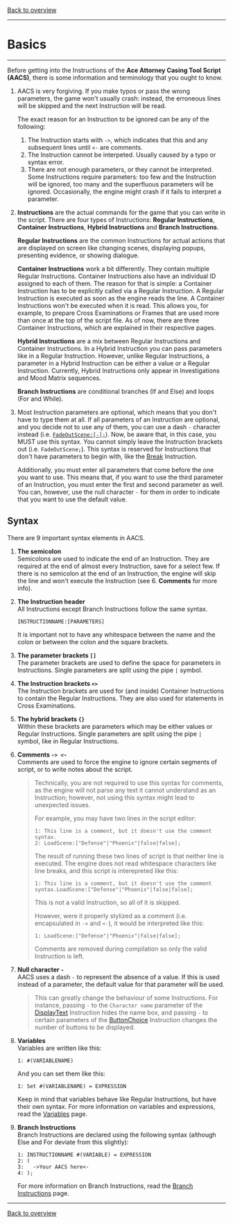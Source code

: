 [Back to overview](index.md)

---
# Basics

---
Before getting into the Instructions of the **Ace Attorney Casing Tool Script (AACS)**, there is some information and terminology that you ought to know.

1. AACS is very forgiving. If you make typos or pass the wrong parameters, the game won't usually crash: instead, the erroneous lines will be skipped and the next Instruction will be read.
    
    The exact reason for an Instruction to be ignored can be any of the following:
    1. The Instruction starts with `->`, which indicates that this and any subsequent lines until `<-` are comments.
    2. The Instruction cannot be interpeted. Usually caused by a typo or syntax error.
    3. There are not enough parameters, or they cannot be interpreted. Some Instructions require parameters: too few and the Instruction will be ignored, too many and the superfluous parameters will be ignored. Occasionally, the engine might crash if it fails to interpret a parameter.

2. **Instructions** are the actual commands for the game that you can write in the script. There are four types of Instructions: **Regular Instructions**, **Container Instructions**, **Hybrid Instructions** and **Branch Instructions**.

    **Regular Instructions** are the common Instructions for actual actions that are displayed on screen like changing scenes, displaying popups, presenting evidence, or showing dialogue.
 
    **Container Instructions** work a bit differently. They contain multiple Regular Instructions. Container Instructions also have an individual ID assigned to each of them. The reason for that is simple: a Container Instruction has to be explicitly called via a Regular Instruction. A Regular Instruction is executed as soon as the engine reads the line. A Container Instructions won't be executed when it is read. This allows you, for example, to prepare Cross Examinations or Frames that are used more than once at the top of the script file. As of now, there are three Container Instructions, which are explained in their respective pages.
 
    **Hybrid Instructions** are a mix between Regular Instructions and Container Instructions. In a Hybrid Instruction you can pass parameters like in a Regular Instruction. However, unlike Regular Instructions, a parameter in a Hybrid Instruction can be either a value or a Regular Instruction. Currently, Hybrid Instructions only appear in Investigations and Mood Matrix sequences.

    **Branch Instructions** are conditional branches (If and Else) and loops (For and While).

3. Most Instruction parameters are optional, which means that you don't have to type them at all. If all parameters of an Instruction are optional, and you decide not to use any of them, you can use a dash `-` character instead (i.e. [`FadeOutScene:[-];`](FadeOutScene.md)). Now, be aware that, in this case, you MUST use this syntax. You cannot simply leave the Instruction brackets out (i.e. `FadeOutScene;`). This syntax is reserved for Instructions that don't have parameters to begin with, like the [Break](Break.md) Instruction. 

	Additionally, you must enter all parameters that come before the one you want to use. This means that, if you want to use the third parameter of an Instruction, you must enter the first and second parameter as well. You can, however, use the null character `-` for them in order to indicate that you want to use the default value.

## Syntax

There are 9 important syntax elements in AACS.
1. **The semicolon**  
    Semicolons are used to indicate the end of an Instruction. They are required at the end of almost every Instruction, save for a select few. If there is no semicolon at the end of an Instruction, the engine will skip the line and won't execute the Instruction (see 6. **Comments** for more info).
    
2. **The Instruction header**  
	All Instructions except Branch Instructions follow the same syntax.
	```
	INSTRUCTIONNAME:[PARAMETERS]
	```
	It is important not to have any whitespace between the name and the colon or between the colon and the square brackets.

3. **The parameter brackets `[]`**  
	The parameter brackets are used to define the space for parameters in Instructions. Single parameters are split using the pipe `|` symbol.

4. **The Instruction brackets `<>`**  
	The Instruction brackets are used for (and inside) Container Instructions to contain the Regular Instructions. They are also used for statements in Cross Examinations.

5. **The hybrid brackets `{}`**  
	Within these brackets are parameters which may be either values or Regular Instructions. Single parameters are split using the pipe `|` symbol, like in Regular Instructions.

6. **Comments `-> <-`**  
	Comments are used to force the engine to ignore certain segments of script, or to write notes about the script.  
	
	> Technically, you are not required to use this syntax for comments, as the engine will not parse any text it cannot understand as an Instruction; however, not using this syntax might lead to unexpected issues.  
	>   
	> For example, you may have two lines in the script editor:
	> ```
	> 1: This line is a comment, but it doesn't use the comment syntax.
	> 2: LoadScene:["Defense"|"Phoenix"|false|false];
	> ```
	> The result of running these two lines of script is that neither line is executed. The engine does not read whitespace characters like line breaks, and this script is interepreted like this:
	> ```
	> 1: This line is a comment, but it doesn't use the comment syntax.LoadScene:["Defense"|"Phoenix"|false|false];
	> ```
	> This is not a valid Instruction, so all of it is skipped.
	>  
	> However, were it properly stylized as a comment (i.e. encapsulated in `->` and `<-`), it would be interpreted like this:
	> ```
	> 1: LoadScene:["Defense"|"Phoenix"|false|false];
	> ```
	> Comments are removed during compilation so only the valid Instruction is left.

7. **Null character `-`**  
	AACS uses a dash `-` to represent the absence of a value. If this is used instead of a parameter, the default value for that parameter will be used.  
	> This can greatly change the behaviour of some Instructions. For instance, passing `-` to the `Character name` parameter of the [DisplayText](DisplayText.md) Instruction hides the name box, and passing `-` to certain parameters of the [ButtonChoice](ButtonChoice.md) Instruction changes the number of buttons to be displayed.

8. **Variables**  
	Variables are written like this:
	```
	1: #(VARIABLENAME) 
	```
	And you can set them like this:
	```
	1: Set #(VARIABLENAME) = EXPRESSION
	```
	Keep in mind that variables behave like Regular Instructions, but have their own syntax. For more information on variables and expressions, read the [Variables](Variables.md) page.

9. **Branch Instructions**  
	Branch Instructions are declared using the following syntax (although Else and For deviate from this slightly):
	```
	1: INSTRUCTIONNAME #(VARIABLE) = EXPRESSION
	2: (
	3:   ->Your AACS here<-
	4: ); 
	```
	For more information on Branch Instructions, read the [Branch Instructions](Branch-Instructions.md) page.

---
[Back to overview](index.md)
